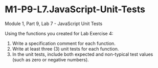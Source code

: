 # M1-P9-L7.JavaScript-Unit-Tests
Module 1, Part 9, Lab 7 - JavaScript Unit Tests

Using the functions you created for Lab Exercise 4:

1. Write a specification comment for each function.
2. Write at least three (3) unit tests for each function.
3. In the unit tests, include both expected and non-typical test values (such as zero or negative numbers).
